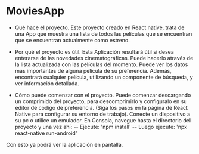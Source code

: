 # MoviesApp

- Qué hace el proyecto.
Este proyecto creado en React native, trata de una App que muestra una lista 
de todos las películas que se encuentran que se encuentran actualmente como estreno.

- Por qué el proyecto es útil.
Esta Aplicación resultará útil si desea enterarse de las novedades cinematográficas.
Puede hacerlo através de la lista actualizada con las películas del momento. 
Puede ver los datos más importantes de alguna película de su preferencia.
Además, encontrará cualquier película, utilizando un componente de búsqueda, y ver información detallada.

- Cómo puede comenzar con el proyecto.
Puede comenzar descargando un comprimido del proyecto, para descomprimirlo y configuralo en su editor de
código de preferencia.
(Siga los pasos en la página de React Native para configurar su entorno de trabajo).
Conecte un dispositivo a su pc o utilice un emulador.
En Consola, navegue hasta el directorio del proyecto y una vez ahí:
-- Ejecute: 'npm install'
-- Luego ejecute: 'npx react-native run-android'

Con esto ya podrá ver la aplicación en pantalla.

